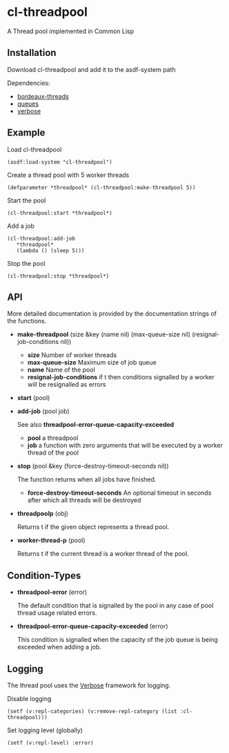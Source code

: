 # cl-threadpool

A Thread pool implemented in Common Lisp

Installation
------------

Download cl-threadpool and add it to the asdf-system path

Dependencies:

* [bordeaux-threads](https://github.com/sionescu/bordeaux-threads) 
* [queues](https://github.com/oconnore/queues)
* [verbose](https://github.com/Shinmera/verbose)

Example
-------

Load cl-threadpool

    (asdf:load-system "cl-threadpool")

Create a thread pool with 5 worker threads

    (defparameter *threadpool* (cl-threadpool:make-threadpool 5))

Start the pool

    (cl-threadpool:start *threadpool*)

Add a job

    (cl-threadpool:add-job
       *threadpool*
       (lambda () (sleep 5)))

Stop the pool

    (cl-threadpool:stop *threadpool*)


API
---

More detailed documentation is provided by the documentation strings of the functions.

* **make-threadpool** (size &key (name nil) (max-queue-size nil) (resignal-job-conditions nil))

    * __size__ Number of worker threads
    * __max-queue-size__ Maximum size of job queue
    * __name__  Name of the pool
    * __resignal-job-conditions__ if t then conditions signalled by a worker will be resignalled as errors
  
* **start** (pool)

* **add-job** (pool job)

   See also **threadpool-error-queue-capacity-exceeded**

    * __pool__ a threadpool   
    * __job__  a function with zero arguments that will be executed by a worker thread of the pool

* **stop** (pool &key (force-destroy-timeout-seconds nil))

   The function returns when all jobs have finished.

    * __force-destroy-timeout-seconds__ An optional timeout in seconds after which all threads will be destroyed
  
* **threadpoolp** (obj)

   Returns t if the given object represents a thread pool.

* **worker-thread-p** (pool)

   Returns t if the current thread is a worker thread of the pool.

Condition-Types
---------------

* **threadpool-error** (error)

   The default condition that is signalled by the pool in any case of pool thread usage related errors.

* **threadpool-error-queue-capacity-exceeded** (error)

   This condition is signalled when the capacity of the job queue is being exceeded when adding a job.


Logging
-------

The thread pool uses the [Verbose](https://github.com/Shinmera/verbose) framework for logging.

Disable logging

    (setf (v:repl-categories) (v:remove-repl-category (list :cl-threadpool)))

Set logging level (globally)

    (setf (v:repl-level) :error)

